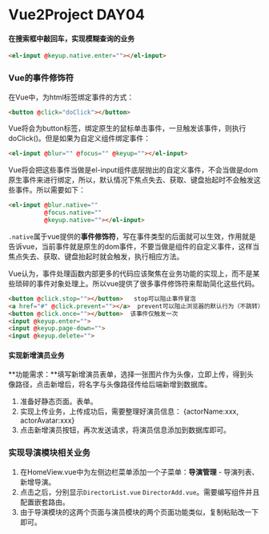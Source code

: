 # Vue2Project DAY04

#### 在搜索框中敲回车，实现模糊查询的业务

```html
<el-input @keyup.native.enter=""></el-input>
```





### Vue的事件修饰符

在Vue中，为html标签绑定事件的方式：

```html
<button @click="doClick"></button>
```

Vue将会为button标签，绑定原生的鼠标单击事件，一旦触发该事件，则执行doClick()。但是如果为自定义组件绑定事件：

```html
<el-input @blur="" @focus="" @keyup=""></el-input>
```

Vue将会把这些事件当做是el-input组件底层抛出的自定义事件，不会当做是dom原生事件来进行绑定，所以，默认情况下焦点失去、获取、键盘抬起时不会触发这些事件。所以需要如下：

```html
<el-input @blur.native="" 
          @focus.native="" 
          @keyup.native=""></el-input>
```

`.native`属于vue提供的**事件修饰符**，写在事件类型的后面就可以生效，作用就是告诉vue，当前事件就是原生的dom事件，不要当做是组件的自定义事件，这样当焦点失去、获取、键盘抬起时就会触发，执行相应方法。

Vue认为，事件处理函数内部更多的代码应该聚焦在业务功能的实现上，而不是某些琐碎的事件对象处理上。所以vue提供了很多事件修饰符来帮助简化这些代码。

```html
<button @click.stop=""></button>   stop可以阻止事件冒泡
<a href="#" @click.prevent=""></a>  prevent可以阻止浏览器的默认行为（不跳转）
<button @click.once=""></button>  该事件仅触发一次
<input @keyup.enter="">
<input @keyup.page-down="">
<input @keyup.delete="">
```



#### 实现新增演员业务

**功能需求：**填写新增演员表单，选择一张图片作为头像，立即上传，得到头像路径，点击新增后，将名字与头像路径传给后端新增到数据库。

1. 准备好静态页面。表单。
2. 实现上传业务，上传成功后，需要整理好演员信息： {actorName:xxx,  actorAvatar:xxx}
3. 点击新增演员按钮，再次发送请求，将演员信息添加到数据库即可。



### 实现导演模块相关业务

1. 在HomeView.vue中为左侧边栏菜单添加一个子菜单：**导演管理** - 导演列表、新增导演。
2. 点击之后，分别显示`DirectorList.vue`   `DirectorAdd.vue`。需要编写组件并且配置嵌套路由。
3. 由于导演模块的这两个页面与演员模块的两个页面功能类似，复制粘贴改一下即可。











